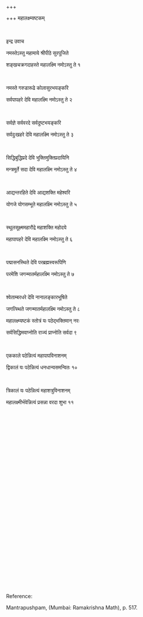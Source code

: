 +++

+++
महालक्ष्म्यष्टकम्

 

इन्द्र उवाच

नमस्तेऽस्तु महामाये श्रीपीठे सुरपूजिते

शङ्खचक्रगदाहस्ते महालक्ष्मि नमोऽस्तु ते १

 

नमस्ते गरुडारूढे कोलासुरभयङ्करि

सर्वपापहरे देवि महालक्ष्मि नमोऽस्तु ते २

 

सर्वज्ञे सर्ववरदे सर्वदुष्टभयङ्करि

सर्वदुःखहरे देवि महालक्ष्मि नमोऽस्तु ते ३

 

सिद्धिबुद्धिप्रदे देवि भुक्तिमुक्तिप्रदायिनि

मन्त्रमूर्ते सदा देवि महालक्ष्मि नमोऽस्तु ते ४

 

आद्यन्तरहिते देवि आद्यशक्ति महेश्वरि

योगजे योगसम्भूते महालक्ष्मि नमोऽस्तु ते ५

 

स्थूलसूक्ष्ममहारौद्रे महाशक्ति महोदये

महापापहरे देवि महालक्ष्मि नमोऽस्तु ते ६

 

पद्मासनस्थिते देवि परब्रह्मस्वरूपिणि

परमेशि जगन्मातर्महालक्ष्मि नमोऽस्तु ते ७

 

श्वेताम्बरधरे देवि नानालङ्कारभूषिते

जगत्स्थिते जगन्मातर्महालक्ष्मि नमोऽस्तु ते ८   
 
महालक्ष्म्यष्टकं स्तोत्रं यः पठेद्भक्तिमान् नरः

सर्वसिद्धिमवाप्नोति राज्यं प्राप्नोति सर्वदा ९

 

एककाले पठेन्नित्यं महापापविनाशनम्

द्विकालं यः पठेन्नित्यं धनधान्यसमन्वितः १०

 

त्रिकालं यः पठेन्नित्यं महाशत्रुविनाशनम्

महालक्ष्मीर्भवेन्नित्यं प्रसन्ना वरदा शुभा ११

 

 

 

 

 

 

 

 

 

 

 

 

 

 

 

 

Reference:

Mantrapushpam, (Mumbai: Ramakrishna Math), p. 517.
